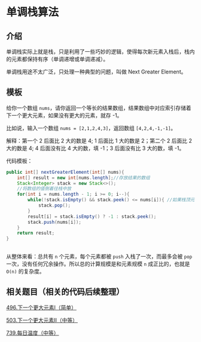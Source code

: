 # 单调栈算法

## 介绍

单调栈实际上就是栈，只是利用了一些巧妙的逻辑，使得每次新元素入栈后，栈内的元素都保持有序（单调递增或单调递减）。

单调栈用途不太广泛，只处理一种典型的问题，叫做 Next Greater Element。

## 模板

给你一个数组 `nums`，请你返回一个等长的结果数组，结果数组中对应索引存储着下一个更大元素，如果没有更大的元素，就存 -1。

比如说，输入一个数组 `nums = [2,1,2,4,3]`，返回数组 `[4,2,4,-1,-1]`。

解释：第一个 2 后面比 2 大的数是 4; 1 后面比 1 大的数是 2；第二个 2 后面比 2 大的数是 4; 4 后面没有比 4 大的数，填 -1；3 后面没有比 3 大的数，填 -1。

代码模板：

```java
public int[] nextGreaterElement(int[] nums){
	int[] result = new int[nums.length];//存放结果的数组
	Stack<Integer> stack = new Stack<>();
	//将数组的值倒着往栈中放
	for(int i = nums.length - 1; i >= 0; i--){
		while(!stack.isEmpty() && stack.peek() <= nums[i]){ //如果栈顶元素小于当前元素，则栈顶元素可以直接丢弃
			stack.pop();
		}
		result[i] = stack.isEmpty() ? -1 : stack.peek();
		stack.push(nums[i]);
	}
	return result;
}
    
```

从整体来看：总共有 `n` 个元素，每个元素都被 `push` 入栈了一次，而最多会被 `pop` 一次，没有任何冗余操作。所以总的计算规模是和元素规模 `n` 成正比的，也就是 `O(n)` 的复杂度。

## 相关题目（相关的代码后续整理）

[496.下一个更大元素I（简单）](https://leetcode-cn.com/problems/next-greater-element-i)

[503.下一个更大元素II（中等）](https://leetcode-cn.com/problems/next-greater-element-ii)

[739.每日温度（中等）](https://leetcode-cn.com/problems/daily-temperatures/)

